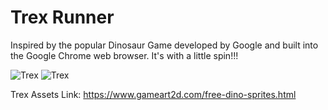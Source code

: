 # Trex Runner

Inspired by the popular Dinosaur Game developed by Google and built into the Google Chrome web browser.
It's with a little spin!!!

<img src="/Desktop/1.png" alt="Trex" title="Sample 1">

<img src="/Desktop/2.png" alt="Trex" title="Sample 2">

Trex Assets Link: https://www.gameart2d.com/free-dino-sprites.html 